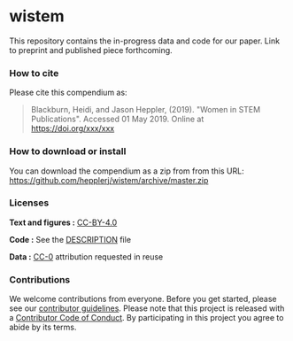 
<!-- README.md is generated from README.Rmd. Please edit that file -->
wistem
======

This repository contains the in-progress data and code for our paper. Link to preprint and published piece forthcoming.

### How to cite

Please cite this compendium as:

> Blackburn, Heidi, and Jason Heppler, (2019). "Women in STEM Publications". Accessed 01 May 2019. Online at <https://doi.org/xxx/xxx>

### How to download or install

You can download the compendium as a zip from from this URL: <https://github.com/hepplerj/wistem/archive/master.zip>

### Licenses

**Text and figures :** [CC-BY-4.0](http://creativecommons.org/licenses/by/4.0/)

**Code :** See the [DESCRIPTION](DESCRIPTION) file

**Data :** [CC-0](http://creativecommons.org/publicdomain/zero/1.0/) attribution requested in reuse

### Contributions

We welcome contributions from everyone. Before you get started, please see our [contributor guidelines](CONTRIBUTING.md). Please note that this project is released with a [Contributor Code of Conduct](CONDUCT.md). By participating in this project you agree to abide by its terms.
